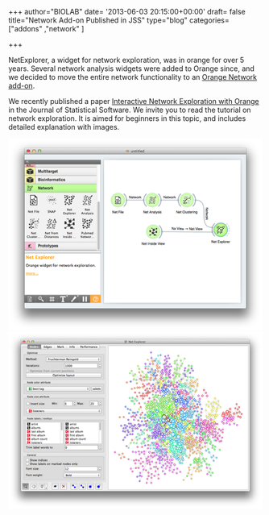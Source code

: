 +++
author="BIOLAB"
date= '2013-06-03 20:15:00+00:00'
draft= false
title="Network Add-on Published in JSS"
type="blog"
categories=["addons" ,"network" ]

+++

NetExplorer, a widget for network exploration, was in orange for over 5 years. Several network analysis widgets were added to Orange since, and we decided to move the entire network functionality to an [Orange Network add-on](https://pypi.python.org/pypi/Orange-Network).

We recently published a paper [Interactive Network Exploration with Orange](http://www.jstatsoft.org/v53/i06) in the Journal of Statistical Software. We invite you to read the tutorial on network exploration. It is aimed for beginners in this topic, and includes detailed explanation with images.

[![](/images/2013/06/04/netaddon.png__600x454_q95_crop_upscale.png)
](http://blog.biolab.si/wp-content/uploads/)[![](/images/2013/06/04/netexplorer.png__600x417_q95_crop_upscale.png)
](http://blog.biolab.si/wp-content/uploads/)
